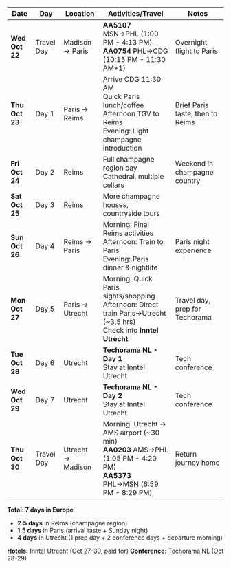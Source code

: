 | Date | Day | Location | Activities/Travel | Notes |
|------|-----|----------|------------------|-------|
| **Wed Oct 22** | Travel Day | Madison → Paris | **AA5107** MSN→PHL (1:00 PM - 4:13 PM)<br>**AA0754** PHL→CDG (10:15 PM - 11:30 AM+1) | Overnight flight to Paris |
| **Thu Oct 23** | Day 1 | Paris → Reims | Arrive CDG 11:30 AM<br>Quick Paris lunch/coffee<br>Afternoon TGV to Reims<br>Evening: Light champagne introduction | Brief Paris taste, then to Reims |
| **Fri Oct 24** | Day 2 | Reims | Full champagne region day<br>Cathedral, multiple cellars | Weekend in champagne country |
| **Sat Oct 25** | Day 3 | Reims | More champagne houses, countryside tours | |
| **Sun Oct 26** | Day 4 | Reims → Paris | Morning: Final Reims activities<br>Afternoon: Train to Paris<br>Evening: Paris dinner & nightlife | Paris night experience |
| **Mon Oct 27** | Day 5 | Paris → Utrecht | Morning: Quick Paris sights/shopping<br>Afternoon: Direct train Paris→Utrecht (~3.5 hrs)<br>Check into **Inntel Utrecht** | Travel day, prep for Techorama |
| **Tue Oct 28** | Day 6 | Utrecht | **Techorama NL - Day 1**<br>Stay at Inntel Utrecht | Tech conference |
| **Wed Oct 29** | Day 7 | Utrecht | **Techorama NL - Day 2**<br>Stay at Inntel Utrecht | Tech conference |
| **Thu Oct 30** | Travel Day | Utrecht → Madison | Morning: Utrecht → AMS airport (~30 min)<br>**AA0203** AMS→PHL (1:05 PM - 4:20 PM)<br>**AA5373** PHL→MSN (6:59 PM - 8:29 PM) | Return journey home |

**Total: 7 days in Europe**
- **2.5 days** in Reims (champagne region)
- **1.5 days** in Paris (arrival taste + Sunday night)  
- **4 days** in Utrecht (1 prep day + 2 conference days + departure morning)

**Hotels:** Inntel Utrecht (Oct 27-30, paid for)
**Conference:** Techorama NL (Oct 28-29)
